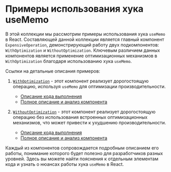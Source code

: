 # Примеры использования хука useMemo

В этой коллекции мы рассмотрим примеры использования хука `useMemo` в React.
Составляющей данной коллекции является главный компонент `ExpensiveOperation`, демонстрирующий работу двух подкомпонентов: `WithOptimization` и `WithoutOptimization`. Ключевым различием данных компонентов является применение оптимизационных механизмов в `WithOptimization` благодаря использованию хука `useMemo`.

Ссылки на детальные описания примеров:

1. [`WithOptimization`](./with-optimization/README.md) - этот компонент реализует дорогостоящую операцию, используя `useMemo` для оптимизации производительности.
    - [Описание кода выполнения](./with-optimization/WithOptimization.js)
    - [Полное описание и анализ компонента](./with-optimization/README.md)

2. [`WithoutOptimization`](./without-optimization/README.md) - этот компонент реализует дорогостоящую операцию без использования встроенных оптимизационных механизмов, что может привести к ухудшению производительности.
    - [Описание кода выполнения](./without-optimization/WithoutOptimization.js)
    - [Полное описание и анализ компонента](./without-optimization/README.md)

Каждый из компонентов сопровождается подробным описанием его работы, понимание которого будет полезно для разработчиков разных уровней. Здесь вы можете найти пояснения к отдельным элементам кода и узнать о нюансах работы хука `useMemo` в React.